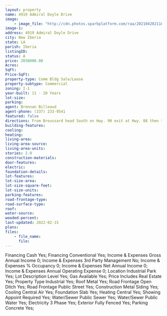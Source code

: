 ```yaml
---
layout: property
name: 4919 Admiral Doyle Drive
image:
    - image_file: "http://cdn.photos.sparkplatform.com/raa/20210420211832246675000000.jpg"
image-1:
address: 4919 Admiral Doyle Drive
city: New Iberia
state: LA
parish: Iberia
listingID: 
status: A
price: 2038000.00
Acres: 
SqFt: 
Price-SqFt: 
property-type: Comm Bldg Sale/Lease
property-subtype: Commercial
zoning: I-1
year-built: 11 - 20 Years
lot-size: 
parking: 
agent: Brennan Billeaud
agent-phone: (337) 233-9541
featured: false
directions: From Broussard head South on Hwy. 90 exit at Hwy. 88 then turn left on Hwy. 88 continue until you reach Hwy. 182 turn right on Hwy. 182 turn right onto Airport Blvd. then turn left on W. Admiral Doyle building will be on the right.
building-features: 
cooling: 
heating: 
living-area: 
living-area-source: 
living-area-units: 
stories: 2.0
construction-materials: 
door-features: 
electric: 
foundation-details: 
lot-features: 
lot-size-area: 
lot-size-square-feet: 
lot-size-units: 
parking-features: 
road-frontage-type: 
road-surface-type: 
roof: 
water-source: 
wooded-percent: 
last-updated: 2022-02-15
plans: 
files:
    - file_name:
      file:
---
```

Financing	Cash	Yes;
Financing	Conventional	Yes;
Income & Expenses	Gross Annual Income	0;
Income & Expenses	3rd Party Management	No;
Income & Expenses	% Occupancy	0;
Income & Expenses	Net Annual Income	0;
Income & Expenses	Annual Operating Expense	0;
Location	Industrial Park	Yes;
Lot Description	Level	Yes;
Gas	Available	Yes;
Price Includes	Real Estate	Yes;
Property Type	Industrial	Yes;
Roof	Metal	Yes;
Road Frontage	Open Ditch	Yes;
Road Frontage	Public Street	Yes;
Construction	Metal Siding	Yes;
Cooling	Central Air	Yes;
Foundation	Slab	Yes;
Heating	Central	Yes;
Showing	Appoint Required	Yes;
Water/Sewer	Public Sewer	Yes;
Water/Sewer	Public Water	Yes;
Electricity	3 Phase	Yes;
Exterior	Fully Fenced	Yes;
Parking	Concrete	Yes;

